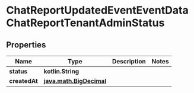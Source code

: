 
# ChatReportUpdatedEventEventDataChatReportTenantAdminStatus

## Properties
Name | Type | Description | Notes
------------ | ------------- | ------------- | -------------
**status** | **kotlin.String** |  | 
**createdAt** | [**java.math.BigDecimal**](java.math.BigDecimal.md) |  | 



